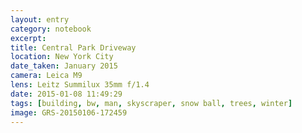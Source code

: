 ```yaml
--- 
layout: entry
category: notebook
excerpt:
title: Central Park Driveway
location: New York City
date_taken: January 2015
camera: Leica M9
lens: Leitz Summilux 35mm f/1.4
date: 2015-01-08 11:49:29
tags: [building, bw, man, skyscraper, snow ball, trees, winter]
image: GRS-20150106-172459
---
```

